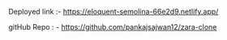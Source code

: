 

Deployed link :- https://eloquent-semolina-66e2d9.netlify.app/

gitHub Repo : - https://github.com/pankajsajwan12/zara-clone
